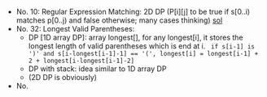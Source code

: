* No.  10: Regular Expression Matching: 2D DP (P[i][j] to be true if s[0..i) matches p[0..j) and false otherwise; many cases thinking) [sol](https://discuss.leetcode.com/topic/17852/9-lines-16ms-c-dp-solutions-with-explanations)
* No.  32: Longest Valid Parentheses: 
    - DP [1D array DP]: array longest[], for any longest[i], it stores the longest length of valid parentheses which is end at i.
` if s[i-1] is ')' and s[i-longest[i-1]-1] == '(', longest[i] = longest[i-1] + 2 + longest[i-longest[i-1]-2]`
    - DP with stack: idea similar to 1D array DP
    - (2D DP is obviously) 
* No.